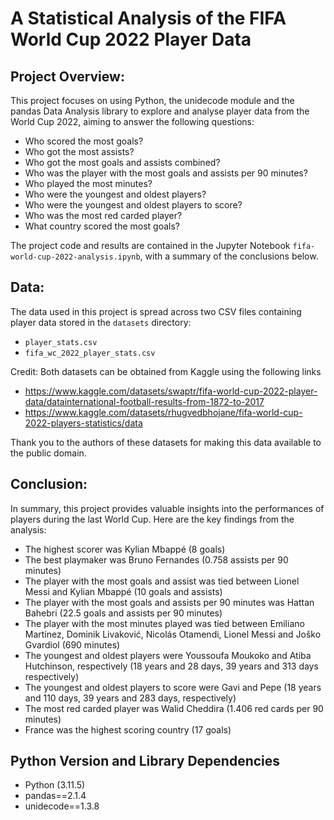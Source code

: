 # A Statistical Analysis of the FIFA World Cup 2022 Player Data

## Project Overview: 
This project focuses on using Python, the unidecode module and the pandas Data Analysis library to explore and analyse player data from the World Cup 2022, aiming to answer the following questions:

- Who scored the most goals?
- Who got the most assists?
- Who got the most goals and assists combined?
- Who was the player with the most goals and assists per 90 minutes?
- Who played the most minutes?
- Who were the youngest and oldest players?
- Who were the youngest and oldest players to score?
- Who was the most red carded player?
- What country scored the most goals?

The project code and results are contained in the Jupyter Notebook `fifa-world-cup-2022-analysis.ipynb`, with a summary of the conclusions below.

## Data: 
The data used in this project is spread across two CSV files containing player data stored in the `datasets` directory:
- `player_stats.csv`
- `fifa_wc_2022_player_stats.csv`

Credit: Both datasets can be obtained from Kaggle using the following links
- https://www.kaggle.com/datasets/swaptr/fifa-world-cup-2022-player-data/datainternational-football-results-from-1872-to-2017
- https://www.kaggle.com/datasets/rhugvedbhojane/fifa-world-cup-2022-players-statistics/data

Thank you to the authors of these datasets for making this data available to the public domain.

## Conclusion: 
In summary, this project provides valuable insights into the performances of players during the last World Cup. Here are the key findings from the analysis:
- The highest scorer was Kylian Mbappé (8 goals)
- The best playmaker was Bruno Fernandes (0.758 assists per 90 minutes)
- The player with the most goals and assist was tied between Lionel Messi and Kylian Mbappé (10 goals and assists)
- The player with the most goals and assists per 90 minutes was Hattan Bahebri (22.5 goals and assists per 90 minutes)
- The player with the most minutes played was tied between Emiliano Martínez, Dominik Livaković, Nicolás Otamendi, Lionel Messi and Joško Gvardiol (690 minutes)
- The youngest and oldest players were Youssoufa Moukoko and Atiba Hutchinson, respectively (18 years and 28 days, 39 years and 313 days respectively)
- The youngest and oldest players to score were Gavi and Pepe (18 years and 110 days, 39 years and 283 days, respectively)
- The most red carded player was Walid Cheddira (1.406 red cards per 90 minutes)
- France was the highest scoring country (17 goals)

## Python Version and Library Dependencies
- Python (3.11.5)
- pandas==2.1.4
- unidecode==1.3.8
